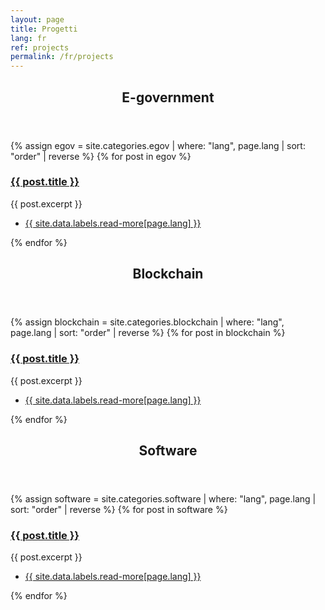 ```yaml
---
layout: page
title: Progetti
lang: fr
ref: projects
permalink: /fr/projects
---
```


<section>
	<header class="major">
		<h2><a id="egov">E-government</a></h2>
	</header>
	<div class="posts">
    {% assign egov = site.categories.egov | where: "lang", page.lang | sort: "order" | reverse %}
	{% for post in egov %}
		<article>
			<a href="{{ site.baseurl }}{{ post.url }}" class="image"><img src="{{ post.image }}" alt="" /></a>
			<h3><a href="{{ site.baseurl }}{{ post.url }}">{{ post.title }}</a></h3>
			<p>{{ post.excerpt }}</p>
			<ul class="actions">
				<li><a href="{{ post.url }}" class="button">{{ site.data.labels.read-more[page.lang] }}</a></li>
			</ul>
		</article>
	{% endfor %}
	</div>
</section>

<section>
	<header class="major">
		<h2><a id="blockchain">Blockchain</a></h2>
	</header>
	<div class="posts">
    {% assign blockchain = site.categories.blockchain | where: "lang", page.lang | sort: "order" | reverse %}
	{% for post in blockchain %}
		<article>
			<a href="{{ site.baseurl }}{{ post.url }}" class="image"><img src="{{ post.image }}" alt="" /></a>
			<h3><a href="{{ site.baseurl }}{{ post.url }}">{{ post.title }}</a></h3>
			<p>{{ post.excerpt }}</p>
			<ul class="actions">
				<li><a href="{{ post.url }}" class="button">{{ site.data.labels.read-more[page.lang] }}</a></li>
			</ul>
		</article>
	{% endfor %}
	</div>
</section>

<section>
	<header class="major">
		<h2><a id="software">Software</a></h2>
	</header>
	<div class="posts">
    {% assign software = site.categories.software | where: "lang", page.lang | sort: "order" | reverse %}
	{% for post in software %}
		<article>
			<a href="{{ site.baseurl }}{{ post.url }}" class="image"><img src="{{ post.image }}" alt="" /></a>
			<h3><a href="{{ site.baseurl }}{{ post.url }}">{{ post.title }}</a></h3>
			<p>{{ post.excerpt }}</p>
			<ul class="actions">
				<li><a href="{{ post.url }}" class="button">{{ site.data.labels.read-more[page.lang] }}</a></li>
			</ul>
		</article>
	{% endfor %}
	</div>
</section>
